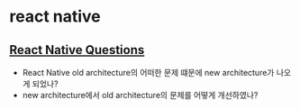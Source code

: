 # react native

## [React Native Questions](/docs/react-native/questions/)
- React Native old architecture의 어떠한 문제 떄문에 new architecture가 나오게 되었나?
- new architecture에서 old architecture의 문제를 어떻게 개선하였나?
